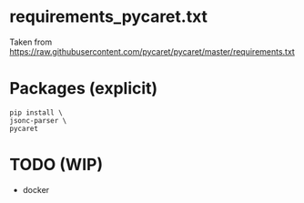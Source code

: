 # requirements_pycaret.txt

Taken from https://raw.githubusercontent.com/pycaret/pycaret/master/requirements.txt

# Packages (explicit)

```
pip install \
jsonc-parser \
pycaret
```

# TODO (WIP)
* docker